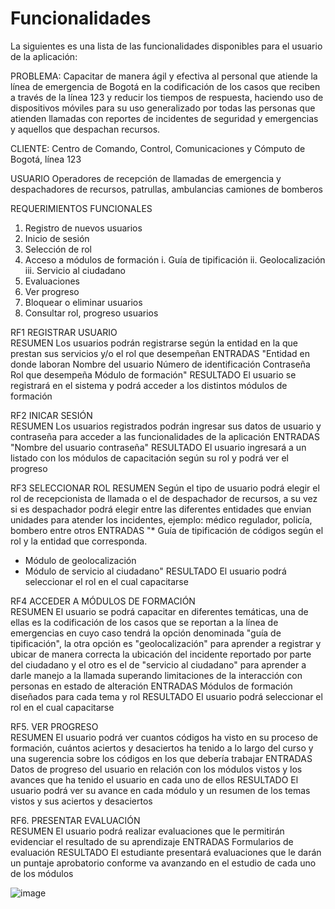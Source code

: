 # Funcionalidades

La siguientes es una lista de las funcionalidades disponibles para el usuario de la aplicación:

PROBLEMA:	Capacitar de manera ágil y efectiva al personal que atiende la línea de emergencia de Bogotá en la codificación de los casos que reciben a través de la línea 123 y reducir los tiempos de respuesta, haciendo uso de dispositivos móviles para su uso generalizado por todas las personas que atienden llamadas con reportes de incidentes de seguridad y emergencias y aquellos que despachan recursos.

CLIENTE: Centro de Comando, Control, Comunicaciones y Cómputo de Bogotá, línea 123

USUARIO	Operadores de recepción de llamadas de emergencia y despachadores de recursos, patrullas, ambulancias camiones de bomberos

REQUERIMIENTOS FUNCIONALES	
1.	Registro de nuevos usuarios
2.	Inicio de sesión
3.	Selección de rol
4.	Acceso a módulos de formación
        i.	Guía de tipificación
        ii.	Geolocalización
        iii.	Servicio al ciudadano
5.	Evaluaciones 
6.	Ver progreso
7.	Bloquear o eliminar usuarios
8.	Consultar rol, progreso usuarios


RF1 REGISTRAR USUARIO	
RESUMEN	Los usuarios podrán registrarse según la entidad en la que prestan sus servicios y/o el rol que desempeñan
ENTRADAS	"Entidad en donde laboran
Nombre del usuario
Número de identificación
Contraseña
Rol que desempeña
Módulo de formación"
RESULTADO	El usuario se registrará en el sistema y podrá acceder a los distintos módulos de formación
	
RF2 INICAR SESIÓN	
RESUMEN	Los usuarios registrados podrán ingresar sus datos de usuario y contraseña para acceder a las funcionalidades de la aplicación
ENTRADAS	"Nombre del usuario
contraseña"
RESULTADO	El usuario ingresará a un listado con los módulos de capacitación según su rol y podrá ver el progreso
	
RF3 SELECCIONAR ROL	
RESUMEN	Según el tipo de usuario podrá elegir el rol de recepcionista de llamada o el de despachador de recursos, a su vez si es despachador podrá elegir entre las diferentes entidades que envian unidades para atender los incidentes, ejemplo: médico regulador, policía, bombero entre otros
ENTRADAS	"* Guía de tipificación de códigos según el rol y la entidad que corresponda.
* Módulo de geolocalización
* Módulo de servicio al ciudadano"
RESULTADO	El usuario podrá seleccionar el rol en el cual capacitarse
	
RF4 ACCEDER A MÓDULOS DE FORMACIÓN	
RESUMEN	El usuario se podrá capacitar en diferentes temáticas, una de ellas es la codificación de los casos que se reportan a la línea de emergencias en cuyo caso tendrá la opción denominada "guía de tipificación", la otra opción es "geolocalización" para aprender a registrar y ubicar de manera correcta la ubicación del incidente reportado por parte del ciudadano y el otro es el de "servicio al ciudadano"  para aprender a darle manejo a la llamada superando limitaciones de la interacción con personas en estado de alteración
ENTRADAS	Módulos de formación diseñados para cada tema y rol
RESULTADO	El usuario podrá seleccionar el rol en el cual capacitarse
	
RF5. VER PROGRESO	
RESUMEN	El usuario podrá ver cuantos códigos ha visto en su proceso de formación, cuántos aciertos y desaciertos ha tenido a lo largo del curso y una sugerencia sobre los códigos en los que debería trabajar
ENTRADAS	Datos de progreso del usuario en relación con los módulos vistos y los avances que ha tenido el usuario en cada uno de ellos
RESULTADO	El usuario podrá ver su avance en cada módulo y un resumen de los temas vistos y sus aciertos y desaciertos
	
RF6. PRESENTAR EVALUACIÓN	
RESUMEN	El usuario podrá realizar evaluaciones que le permitirán evidenciar el resultado de su aprendizaje
ENTRADAS	Formularios de evaluación
RESULTADO	El estudiante presentará evaluaciones que le darán un puntaje aprobatorio conforme va avanzando en el estudio de cada uno de los módulos



![image](https://github.com/user-attachments/assets/b28c7f82-4955-4e0f-957b-a05457af0488)
